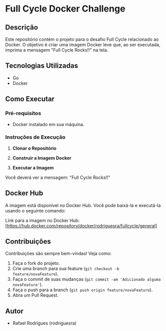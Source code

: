 # Full Cycle Docker Challenge

## Descrição
Este repositório contém o projeto para o desafio Full Cycle relacionado ao Docker. O objetivo é criar uma imagem Docker leve que, ao ser executada, imprima a mensagem "Full Cycle Rocks!!" na tela.

## Tecnologias Utilizadas
- Go
- Docker

## Como Executar

### Pré-requisitos
- Docker instalado em sua máquina.

### Instruções de Execução

1. **Clonar o Repositório**

2. **Construir a Imagem Docker**

3. **Executar a Imagem**

Você deverá ver a mensagem: "Full Cycle Rocks!!"

## Docker Hub

A imagem está disponível no Docker Hub. Você pode baixá-la e executá-la usando o seguinte comando:

Link para a imagem no Docker Hub: [https://hub.docker.com/repository/docker/rodriguesra/fullcycle/general]

## Contribuições
Contribuições são sempre bem-vindas! Veja como:

1. Faça o fork do projeto.
2. Crie uma branch para sua feature (`git checkout -b feature/novaFeature`).
3. Faça o commit de suas mudanças (`git commit -am 'Adicionado alguma novaFeature'`).
4. Faça o push para a branch (`git push origin feature/novaFeature`).
5. Abra um Pull Request.

## Autor
- Rafael Rodrigues (rodriguesra)
